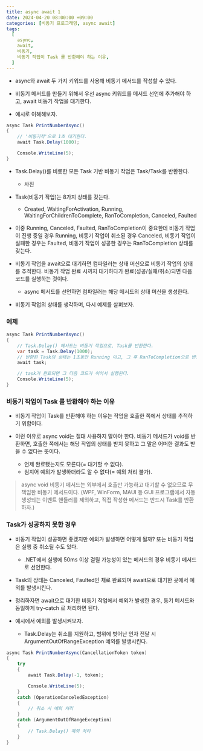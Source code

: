 ```yaml
---
title: async await 1
date: 2024-04-20 08:00:00 +09:00
categories: [비동기 프로그래밍, async await]
tags:
  [
    async,
    await,
    비동기,
    비동기 작업이 Task 를 반환해야 하는 이유,
  ]
---
```


- async와 await 두 가지 키워드를 사용해 비동기 메서드를 작성할 수 있다.

- 비동기 메서드를 만들기 위해서 우선 async 키워드를 메서드 선언에 추가해야 하고, await 비동기 작업을 대기한다.
- 예시로 이해해보자.
```cs
async Task PrintNumberAsync()
{
    // '비동기적'으로 1초 대기한다.
    await Task.Delay(1000);

    Console.WriteLine(5);
}
```

- Task.Delay()를 비롯한 모든 Task 기반 비동기 작업은 Task/Task<TResult>를 반환한다.
    - 사진

- Task(비동기 작업)는 8가지 상태를 갖는다.
    - Created, WaitingForActivation, Running, WaitingForChildrenToComplete, RanToCompletion, Canceled, Faulted

- 이중 Running, Canceled, Faulted, RanToCompletion이 중요한데 
    비동기 작업이 진행 중일 경우 Running,
    비동기 작업이 취소된 경우 Canceled,
    비동기 작업이 실패한 경우는 Faulted,
    비동기 작업이 성공한 경우는 RanToCompletion 상태를 갖는다.

- 비동기 작업을 await으로 대기하면 컴파일러는 상태 머신으로 비동기 작업의 상태를 추적한다. 비동기 작업 완료 시까지 대기하다가 완료(성공/실패/취소)되면 다음 코드를 실행하는 것이다.
    - async 메서드를 선언하면 컴파일러는 해당 메서드의 상태 머신을 생성한다.

- 비동기 작업의 상태를 생각하며, 다시 예제를 살펴보자.
### 예제
```cs
async Task PrintNumberAsync()
{
    // Task.Delay() 메서드는 비동기 작업으로, Task를 반환한다.
    var task = Task.Delay(1000);
    // 반환된 Task의 상태는 1초동안 Running 이고, 그 후 RanToCompletion으로 변한다.
    await task;

    // task가 완료되면 그 다음 코드가 이어서 실행된다.
    Console.WriteLine(5);
}
```

### 비동기 작업이 Task 를 반환해야 하는 이유
- 비동기 작업이 Task를 반환해야 하는 이유는 작업을 호출한 쪽에서 상태를 추적하기 위함이다.

- 이런 이유로 async void는 절대 사용하지 말아야 한다. 비동기 메서드가 void를 반환하면, 호출한 쪽에서는 해당 작업의 상태를 받지 못하고 그 말은 어떠한 결과도 받을 수 없다는 뜻이다. 
    - 언제 완료됐는지도 모른다(= 대기할 수 없다).
    - 심지어 예외가 발생하더라도 알 수 없다(= 예외 처리 불가).

> async void 비동기 메서드는 외부에서 호출만 가능하고 대기할 수 없으므로 무책임한 비동기 메서드이다.
    (WPF, WinForm, MAUI 등 GUI 프로그램에서 자동 생성되는 이벤트 핸들러를 제외하고, 직접 작성한 메서드는 반드시 Task를 반환하자.)

### Task가 성공하지 못한 경우
- 비동기 작업이 성공하면 좋겠지만 예외가 발생하면 어떻게 될까? 또는 비동기 작업은 실행 중 취소될 수도 있다.
    - .NET에서 실행에 50ms 이상 걸릴 가능성이 있는 메서드의 경우 비동기 메서드로 선언한다.
- Task의 상태는 Canceled, Faulted인 채로 완료되며 await으로 대기한 곳에서 예외를 발생시킨다.

- 정리하자면 await으로 대기한 비동기 작업에서 예외가 발생한 경우, 동기 메서드와 동일하게 try-catch 로 처리하면 된다. 
- 예시에서 예외를 발생시켜보자.
    - Task.Delay는 취소를 지원하고, 범위에 벗어난 인자 전달 시 ArgumentOutOfRangeException 예외를 발생시킨다.

```cs
async Task PrintNumberAsync(CancellationToken token)
{
    try
    {
        await Task.Delay(-1, token);

        Console.WriteLine(5);
    }
    catch (OperationCanceledException)
    {
        // 취소 시 예외 처리 
    }
    catch (ArgumentOutOfRangeException)
    {
        // Task.Delay() 예외 처리
    }
}
```
